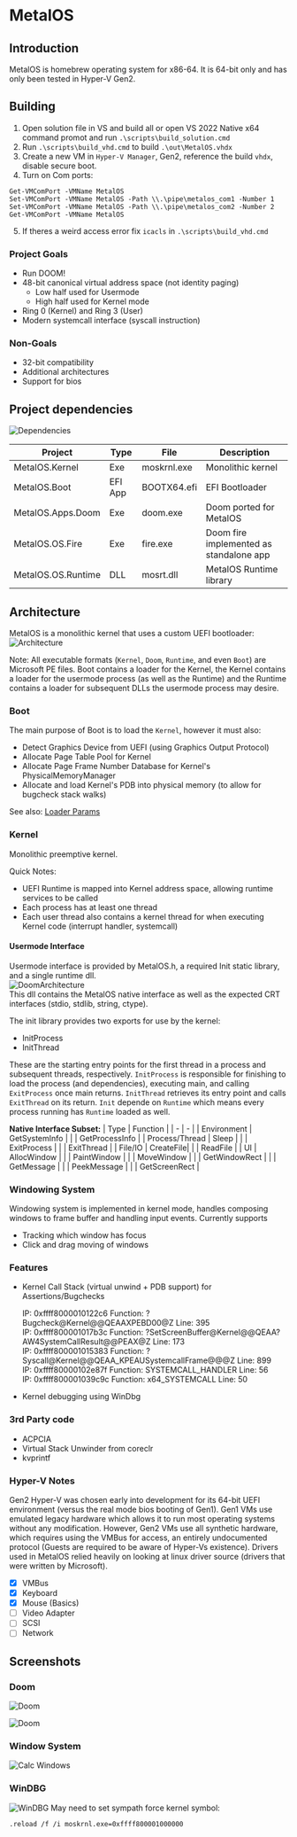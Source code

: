 # MetalOS

## Introduction
MetalOS is homebrew operating system for x86-64. It is 64-bit only and has only been tested in Hyper-V Gen2.

## Building
1. Open solution file in VS and build all or open VS 2022 Native x64 command promot and run ``.\scripts\build_solution.cmd``
2. Run ``.\scripts\build_vhd.cmd`` to build ``.\out\MetalOS.vhdx``
3. Create a new VM in ``Hyper-V Manager``, Gen2, reference the build ``vhdx``, disable secure boot.
4. Turn on Com ports:
```
Get-VMComPort -VMName MetalOS
Set-VMComPort -VMName MetalOS -Path \\.\pipe\metalos_com1 -Number 1 
Set-VMComPort -VMName MetalOS -Path \\.\pipe\metalos_com2 -Number 2 
Get-VMComPort -VMName MetalOS
```
5. If theres a weird access error fix ``icacls`` in ``.\scripts\build_vhd.cmd``


### Project Goals
* Run DOOM!
* 48-bit canonical virtual address space (not identity paging)
  * Low half used for Usermode
  * High half used for Kernel mode
* Ring 0 (Kernel) and Ring 3 (User)
* Modern systemcall interface (syscall instruction)

### Non-Goals
* 32-bit compatibility
* Additional architectures
* Support for bios

## Project dependencies
![Dependencies](docs/images/Dependencies.png)

| Project | Type | File | Description |
| - | - | - | - |
| MetalOS.Kernel | Exe | moskrnl.exe | Monolithic kernel |
| MetalOS.Boot | EFI App | BOOTX64.efi | EFI Bootloader |
| MetalOS.Apps.Doom | Exe | doom.exe |  Doom ported for MetalOS |
| MetalOS.OS.Fire | Exe | fire.exe | Doom fire implemented as standalone app |
| MetalOS.OS.Runtime | DLL | mosrt.dll | MetalOS Runtime library |

## Architecture
MetalOS is a monolithic kernel that uses a custom UEFI bootloader:  
![Architecture](docs/images/Architecture.png)

Note: All executable formats (``Kernel``, ``Doom``, ``Runtime``, and even ``Boot``) are Microsoft PE files. Boot contains a loader for the Kernel, the Kernel contains a loader for the usermode process (as well as the Runtime) and the Runtime contains a loader for subsequent DLLs the usermode process may desire.

### Boot
The main purpose of Boot is to load the ``Kernel``, however it must also:
* Detect Graphics Device from UEFI (using Graphics Output Protocol)
* Allocate Page Table Pool for Kernel
* Allocate Page Frame Number Database for Kernel's PhysicalMemoryManager
* Allocate and load Kernel's PDB into physical memory (to allow for bugcheck stack walks)

See also: [Loader Params](inc/LoaderParams.h)

### Kernel
Monolithic preemptive kernel. 

Quick Notes:
* UEFI Runtime is mapped into Kernel address space, allowing runtime services to be called
* Each process has at least one thread
* Each user thread also contains a kernel thread for when executing Kernel code (interrupt handler, systemcall)

#### Usermode Interface
Usermode interface is provided by MetalOS.h, a required Init static library, and a single runtime dll.  
![DoomArchitecture](docs/images/DoomArchitecture.png)  
This dll contains the MetalOS native interface as well as the expected CRT interfaces (stdio, stdlib, string, ctype).

The init library provides two exports for use by the kernel:
* InitProcess
* InitThread

These are the starting entry points for the first thread in a process and subsequent threads, respectively. ``InitProcess`` is responsible for finishing to load the process (and dependencies), executing main, and calling ``ExitProcess`` once main returns. ``InitThread`` retrieves its entry point and calls ``ExitThread`` on its return. ``Init`` depende on ``Runtime`` which means every process running has ``Runtime`` loaded as well.

**Native Interface Subset:**
| Type | Function |
| - | - |
| Environment | GetSystemInfo |
| | GetProcessInfo |
| Process/Thread | Sleep |
| | ExitProcess  |
| | ExitThread |
| File/IO | CreateFile|
| | ReadFile |
| UI  | AllocWindow |
| | PaintWindow |
| | MoveWindow |
| | GetWindowRect |
| | GetMessage |
| | PeekMessage |
| | GetScreenRect |

### Windowing System
Windowing system is implemented in kernel mode, handles composing windows to frame buffer and handling input events.
Currently supports
* Tracking which window has focus
* Click and drag moving of windows

### Features
* Kernel Call Stack (virtual unwind + PDB support) for Assertions/Bugchecks

    IP: 0xffff8000010122c6 Function: ?Bugcheck@Kernel@@QEAAXPEBD00@Z Line: 395  
    IP: 0xffff800001017b3c Function: ?SetScreenBuffer@Kernel@@QEAA?AW4SystemCallResult@@PEAX@Z Line: 173  
    IP: 0xffff800001015383 Function: ?Syscall@Kernel@@QEAA_KPEAUSystemcallFrame@@@Z Line: 899  
    IP: 0xffff80000102e87f Function: SYSTEMCALL_HANDLER Line: 56  
    IP: 0xffff800001039c9c Function: x64_SYSTEMCALL Line: 50  
* Kernel debugging using WinDbg

### 3rd Party code
* ACPCIA
* Virtual Stack Unwinder from coreclr
* kvprintf

### Hyper-V Notes
Gen2 Hyper-V was chosen early into development for its 64-bit UEFI environment (versus the real mode bios booting of Gen1). Gen1 VMs use emulated legacy hardware which allows it to run most operating systems without any modification. However, Gen2 VMs use all synthetic hardware, which requires using the VMBus for access, an entirely undocumented protocol (Guests are required to be aware of Hyper-Vs existence). Drivers used in MetalOS relied heavily on looking at linux driver source (drivers that were written by Microsoft).

- [x] VMBus
- [x] Keyboard
- [x] Mouse (Basics)
- [ ] Video Adapter
- [ ] SCSI
- [ ] Network

## Screenshots

### Doom
![Doom](docs/screenshots/Doom2.png)

![Doom](docs/screenshots/Doom3.png)

### Window System
![Calc Windows](docs/screenshots/CalcWindows.png)

### WinDBG
![WinDBG](docs/screenshots/WinDbgFull.png)
May need to set sympath force kernel symbol:
```
.reload /f /i moskrnl.exe=0xffff800001000000
```
